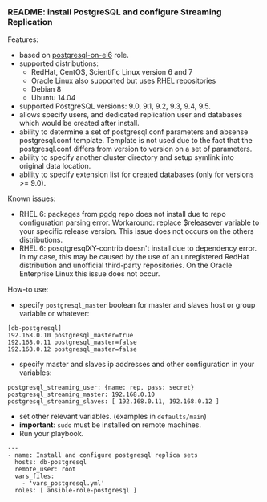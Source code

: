 ### README: install PostgreSQL and configure Streaming Replication

Features:
- based on [postgresql-on-el6](https://galaxy.ansible.com/list#/roles/766) role.
- supported distributions:
  - RedHat, CentOS, Scientific Linux version 6 and 7
  - Oracle Linux also supported but uses RHEL repositories
  - Debian 8
  - Ubuntu 14.04
- supported PostgreSQL versions: 9.0, 9.1, 9.2, 9.3, 9.4, 9.5.
- allows specify users, and dedicated replication user and databases which would be created after install.
- ability to determine a set of postgresql.conf parameters and absense postgresql.conf template. Template is not used due to the fact that the postgresql.conf differs from version to version on a set of parameters.
- ability to specify another cluster directory and setup symlink into original data location.
- ability to specify extension list for created databases (only for versions >= 9.0).

Known issues:
- RHEL 6: packages from pgdg repo does not install due to repo configuration parsing error. Workaround: replace $releasever variable to your specific release version. This issue does not occurs on the others distributions.
- RHEL 6: posqtgresqlXY-contrib doesn't install due to dependency error. In my case, this may be caused by the use of an unregistered RedHat distribution and unofficial third-party repositories. On the Oracle Enterprise Linux this issue does not occur.

How-to use:

- specify `postgresql_master` boolean for master and slaves host or group variable or whatever:
```
[db-postgresql]
192.168.0.10 postgresql_master=true
192.168.0.11 postgresql_master=false
192.168.0.12 postgresql_master=false
```
- specify master and slaves ip addresses and other configuration in your variables:
```
postgresql_streaming_user: {name: rep, pass: secret}
postgresql_streaming_master: 192.168.0.10
postgresql_streaming_slaves: [ 192.168.0.11, 192.168.0.12 ]
```
- set other relevant variables. (examples in `defaults/main`)
- **important**: `sudo` must be installed on remote machines.
- Run your playbook.
```
---
- name: Install and configure postgresql replica sets
  hosts: db-postgresql
  remote_user: root
  vars_files:
    - 'vars_postgresql.yml'
  roles: [ ansible-role-postgresql ]
```

